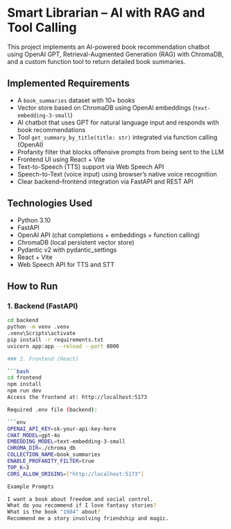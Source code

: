 # Smart Librarian – AI with RAG and Tool Calling

This project implements an AI-powered book recommendation chatbot using OpenAI GPT, Retrieval-Augmented Generation (RAG) with ChromaDB, and a custom function tool to return detailed book summaries.

## Implemented Requirements

- A `book_summaries` dataset with 10+ books
- Vector store based on ChromaDB using OpenAI embeddings (`text-embedding-3-small`)
- AI chatbot that uses GPT for natural language input and responds with book recommendations
- Tool `get_summary_by_title(title: str)` integrated via function calling (OpenAI)
- Profanity filter that blocks offensive prompts from being sent to the LLM
- Frontend UI using React + Vite
- Text-to-Speech (TTS) support via Web Speech API
- Speech-to-Text (voice input) using browser’s native voice recognition
- Clear backend–frontend integration via FastAPI and REST API

## Technologies Used

- Python 3.10
- FastAPI
- OpenAI API (chat completions + embeddings + function calling)
- ChromaDB (local persistent vector store)
- Pydantic v2 with pydantic_settings
- React + Vite
- Web Speech API for TTS and STT

## How to Run

### 1. Backend (FastAPI)

```bash
cd backend
python -m venv .venv
.venv\Scripts\activate  
pip install -r requirements.txt
uvicorn app:app --reload --port 8000

### 2. Frontend (React)

```bash
cd frontend
npm install
npm run dev
Access the frontend at: http://localhost:5173

Required .env file (backend):

```env
OPENAI_API_KEY=sk-your-api-key-here
CHAT_MODEL=gpt-4o
EMBEDDING_MODEL=text-embedding-3-small
CHROMA_DIR=./chroma_db
COLLECTION_NAME=book_summaries
ENABLE_PROFANITY_FILTER=true
TOP_K=3
CORS_ALLOW_ORIGINS=["http://localhost:5173"]

Example Prompts

I want a book about freedom and social control.
What do you recommend if I love fantasy stories?
What is the book "1984" about?
Recommend me a story involving friendship and magic.
